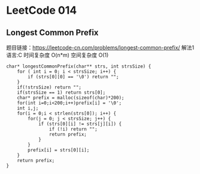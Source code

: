 # LeetCode 014
## Longest Common Prefix
题目链接：https://leetcode-cn.com/problems/longest-common-prefix/
解法1 语言:C 时间复杂度 O(n*m) 空间复杂度 O(1)
```
char* longestCommonPrefix(char** strs, int strsSize) {
    for ( int i = 0; i < strsSize; i++) {
        if (strs[0][0] == '\0') return "";
    }
    if(!strsSize) return "";
    if(strsSize == 1) return strs[0];
    char* prefix = malloc(sizeof(char)*200);
    for(int i=0;i<200;i++)prefix[i] = '\0';
    int i,j;
    for(i = 0;i < strlen(strs[0]); i++) {
        for(j = 0; j < strsSize; j++) {  
            if (strs[0][i] != strs[j][i]) {
                if (!i) return "";
                return prefix;   
            }
        }
        prefix[i] = strs[0][i];
    }
    return prefix;
}
```